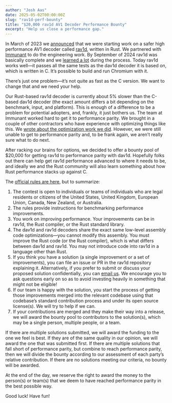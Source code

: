 ```yaml
---
author: "Josh Aas"
date: 2025-05-02T00:00:00Z
slug: "rav1d-perf-bounty"
title: "$20,000 rav1d AV1 Decoder Performance Bounty"
excerpt: "Help us close a performance gap."
---
```


In March of 2023 we [announced](/blog/safer-av1-decoder/) that we were starting work on a safer high performance AV1 decoder called [rav1d](https://github.com/memorysafety/rav1d), written in Rust. We partnered with [Immunant](https://immunant.com/) to do the engineering work. By September of 2024 rav1d was basically complete and we [learned a lot](/blog/porting-c-to-rust-for-av1/) during the process. Today rav1d works well—it passes all the same tests as the dav1d decoder it is based on, which is written in C. It’s possible to build and run Chromium with it.

There’s just one problem—it’s not quite as fast as the C version. We want to change that and we need your help.

Our Rust-based rav1d decoder is currently about 5% slower than the C-based dav1d decoder (the exact amount differs a bit depending on the benchmark, input, and platform). This is enough of a difference to be a problem for potential adopters, and, frankly, it just bothers us. The team at Immunant worked hard to get it to performance parity. We brought in a couple of other contractors who have experience with optimizing things like this. We [wrote about the optimization work we did](/blog/rav1d-performance-optimization/). However, we were still unable to get to performance parity and, to be frank again, we aren’t really sure what to do next.

After racking our brains for options, we decided to offer a bounty pool of $20,000 for getting rav1d to performance parity with dav1d. Hopefully folks out there can help get rav1d performance advanced to where it needs to be, and ideally we and the Rust community will also learn something about how Rust performance stacks up against C.

The [official rules are here](/rav1d-bounty-official-rules), but to summarize:

1. The contest is open to individuals or teams of individuals who are legal residents or citizens of the United States, United Kingdom, European Union, Canada, New Zealand, or Australia.
2. The rules provide instructions for benchmarking performance improvements.
3. You work on improving performance. Your improvements can be in rav1d, the Rust compiler, or the Rust standard library.
4. The dav1d and rav1d decoders share the exact same low-level assembly code optimizations—you cannot modify this assembly. You must improve the Rust code (or the Rust compiler), which is what differs between dav1d and rav1d. You may not introduce code into rav1d in a language other than Rust.
5. If you think you have a solution (a single improvement or a set of improvements), you can file an issue or PR in the rav1d repository explaining it. Alternatively, if you prefer to submit or discuss your proposed solution confidentially, you can [email us](mailto:hello@memorysafety.org).  We encourage you to ask questions early on so as to avoid investing heavily in something that might not be eligible!
6. If our team is happy with the solution, you start the process of getting those improvements merged into the relevant codebase using that codebase’s standard contribution process and under its open source license(s). We will try to help if we can.
7. If your contributions are merged and they make their way into a release, we will award the bounty pool to contributors to the solution(s), which may be a single person, multiple people, or a team.

If there are multiple solutions submitted, we will award the funding to the one we feel is best. If they are of the same quality in our opinion, we will award the one that was submitted first. If there are multiple solutions that fall short of performance parity, but combine to reach performance parity, then we will divide the bounty according to our assessment of each party’s relative contribution. If there are no solutions meeting our criteria, no bounty will be awarded.

At the end of the day, we reserve the right to award the money to the person(s) or team(s) that we deem to have reached performance parity in the best possible way.

Good luck! Have fun!
